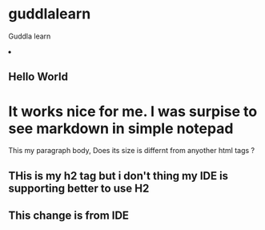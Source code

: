 # guddlalearn
Guddla learn
<li><h2> Hello World</h2>
<h1> It works nice for me. I was surpise to see markdown in simple notepad </h1>
<body>This my paragraph body, Does its size is differnt from anyother html tags ?</body></li>
<h2> THis is my h2 tag but i don't thing my IDE is supporting better to use H2 </h2>
<h2> This change is from IDE </h2>
